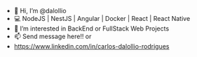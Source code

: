 - 👋 Hi, I’m @dalollio
- 💻 NodeJS | NestJS | Angular | Docker | React | React Native
- 👀 I’m interested in BackEnd or FullStack Web Projects
- 📫 Send message here!! or 
- https://www.linkedin.com/in/carlos-dalollio-rodrigues

<!---
dalollio/dalollio is a ✨ special ✨ repository because its `README.md` (this file) appears on your GitHub profile.
You can click the Preview link to take a look at your changes.
--->
